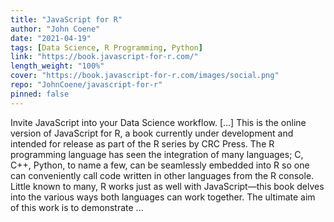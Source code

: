```yaml
---
title: "JavaScript for R"
author: "John Coene"
date: "2021-04-19"
tags: [Data Science, R Programming, Python]
link: "https://book.javascript-for-r.com/"
length_weight: "100%"
cover: "https://book.javascript-for-r.com/images/social.png"
repo: "JohnCoene/javascript-for-r"
pinned: false
---
```


Invite JavaScript into your Data Science workflow. [...] This is the online version of JavaScript for R, a book currently under development and intended for release as part of the R series by CRC Press. The R programming language has seen the integration of many languages; C, C++, Python, to name a few, can be seamlessly embedded into R so one can conveniently call code written in other languages from the R console. Little known to many, R works just as well with JavaScript—this book delves into the various ways both languages can work together. The ultimate aim of this work is to demonstrate  ...
